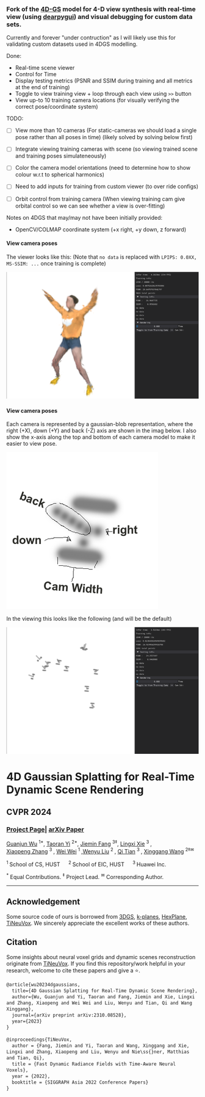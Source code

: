 ### Fork of the [4D-GS](https://arxiv.org/abs/2310.08528) model for 4-D view synthesis with real-time view (using [dearpygui](https://github.com/hoffstadt/DearPyGui)) and visual debugging for custom data sets.

Currently and forever "under contruction" as I will likely use this for validating custom datasets used in 4DGS modelling.

Done:
- Real-time scene viewer
- Control for Time
- Display testing metrics (PSNR and SSIM during training and all metrics at the end of training)
- Toggle to view training view + loop through each view using `>>` button
- View up-to 10 training camera locations (for visually verifying the correct pose/coordinate system)


TODO:
- [ ] View more than 10 cameras (For static-cameras we should load a single pose rather than all poses in time) (likely solved by solving below first)
- [ ] Integrate viewing training cameras with scene (so viewing trained scene and training poses simulateneously)
- [ ] Color the camera model orientations (need to determine how to show colour w.r.t to spherical harmonics)
- [ ] Need to add inputs for training from custom viewer (to over ride configs)
- [ ] Orbit control from training camera (When viewing training cam give orbital control so we can see whether a view is over-fitting)


Notes on 4DGS that may/may not have been initially provided:
- OpenCV/COLMAP coordinate system (+x right, +y down, z forward)

#### View camera poses
The viewer looks like this: (Note that `no data` is replaced with `LPIPS: 0.0XX, MS-SSIM: ...` once training is complete)

![Camera model](images/view_training.png)

#### View camera poses
Each camera is represented by a gaussian-blob representation, where the right (+X), down (+Y) and back (-Z) axis are shown in the imag below. I also show the x-axis along the top and bottom of each camera model to make it easier to view pose. 

![Camera model](images/camera_model.png)

In the viewing this looks like the following (and will be the default)

![View Camera](images/view_cameras.png)




# 4D Gaussian Splatting for Real-Time Dynamic Scene Rendering

## CVPR 2024

### [Project Page](https://guanjunwu.github.io/4dgs/index.html)| [arXiv Paper](https://arxiv.org/abs/2310.08528)

[Guanjun Wu](https://guanjunwu.github.io/) <sup>1*</sup>, [Taoran Yi](https://github.com/taoranyi) <sup>2*</sup>,
[Jiemin Fang](https://jaminfong.cn/) <sup>3‡</sup>, [Lingxi Xie](http://lingxixie.com/) <sup>3 </sup>, </br>[Xiaopeng Zhang](https://scholar.google.com/citations?user=Ud6aBAcAAAAJ&hl=zh-CN) <sup>3 </sup>, [Wei Wei](https://www.eric-weiwei.com/) <sup>1 </sup>,[Wenyu Liu](http://eic.hust.edu.cn/professor/liuwenyu/) <sup>2 </sup>, [Qi Tian](https://www.qitian1987.com/) <sup>3 </sup> , [Xinggang Wang](https://xwcv.github.io) <sup>2‡✉</sup>

<sup>1 </sup>School of CS, HUST &emsp; <sup>2 </sup>School of EIC, HUST &emsp; <sup>3 </sup>Huawei Inc. &emsp;

<sup>\*</sup> Equal Contributions. <sup>$\ddagger$</sup> Project Lead. <sup>✉</sup> Corresponding Author.

---

## Acknowledgement

Some source code of ours is borrowed from [3DGS](https://github.com/graphdeco-inria/gaussian-splatting), [k-planes](https://github.com/Giodiro/kplanes_nerfstudio), [HexPlane](https://github.com/Caoang327/HexPlane), [TiNeuVox](https://github.com/hustvl/TiNeuVox). We sincerely appreciate the excellent works of these authors.

## Citation

Some insights about neural voxel grids and dynamic scenes reconstruction originate from [TiNeuVox](https://github.com/hustvl/TiNeuVox). If you find this repository/work helpful in your research, welcome to cite these papers and give a ⭐.

```
@article{wu20234dgaussians,
  title={4D Gaussian Splatting for Real-Time Dynamic Scene Rendering},
  author={Wu, Guanjun and Yi, Taoran and Fang, Jiemin and Xie, Lingxi and Zhang, Xiaopeng and Wei Wei and Liu, Wenyu and Tian, Qi and Wang Xinggang},
  journal={arXiv preprint arXiv:2310.08528},
  year={2023}
}

@inproceedings{TiNeuVox,
  author = {Fang, Jiemin and Yi, Taoran and Wang, Xinggang and Xie, Lingxi and Zhang, Xiaopeng and Liu, Wenyu and Nie\ss{}ner, Matthias and Tian, Qi},
  title = {Fast Dynamic Radiance Fields with Time-Aware Neural Voxels},
  year = {2022},
  booktitle = {SIGGRAPH Asia 2022 Conference Papers}
}
```
